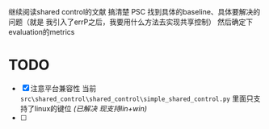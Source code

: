 继续阅读shared control的文献 搞清楚 PSC 找到具体的baseline、具体要解决的问题（就是 我引入了errP之后，我要用什么方法去实现共享控制） 然后确定下evaluation的metrics

# TODO

- [x] 注意平台兼容性 当前 `src\shared_control\shared_control\simple_shared_control.py` 里面只支持了linux的键位 *(已解决 现支持lin+win)*
- [ ]